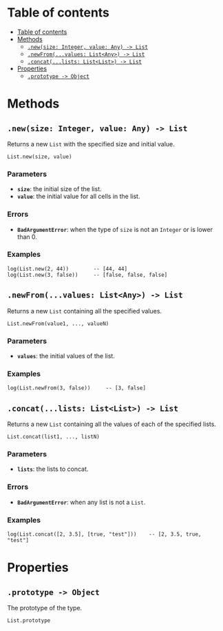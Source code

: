
# Table of contents

- [Table of contents](#table-of-contents)
- [Methods](#methods)
  - [`.new(size: Integer, value: Any) -> List`](#newsize-integer-value-any---list)
  - [`.newFrom(...values: List<Any>) -> List`](#newfromvalues-listany---list)
  - [`.concat(...lists: List<List>) -> List`](#concatlists-listlist---list)
- [Properties](#properties)
  - [`.prototype -> Object`](#prototype---object)

# Methods

## `.new(size: Integer, value: Any) -> List`

Returns a new `List` with the specified size and initial value.

```lxm
List.new(size, value)
```

### Parameters

- **`size`**: the initial size of the list.
- **`value`**: the initial value for all cells in the list.

### Errors

- **`BadArgumentError`**: when the type of `size` is not an `Integer` or is lower than 0.

### Examples

```lxm
log(List.new(2, 44))        -- [44, 44]
log(List.new(3, false))     -- [false, false, false]
```

## `.newFrom(...values: List<Any>) -> List`

Returns a new `List` containing all the specified values.

```lxm
List.newFrom(value1, ..., valueN)
```

### Parameters

- **`values`**: the initial values of the list.

### Examples

```lxm
log(List.newFrom(3, false))     -- [3, false]
```

## `.concat(...lists: List<List>) -> List`

Returns a new `List` containing all the values of each of the specified lists.

```lxm
List.concat(list1, ..., listN)
```

### Parameters

- **`lists`**: the lists to concat.

### Errors

- **`BadArgumentError`**: when any list is not a `List`.

### Examples

```lxm
log(List.concat([2, 3.5], [true, "test"]))    -- [2, 3.5, true, "test"]
```

# Properties

## `.prototype -> Object`

The prototype of the type.

```lxm
List.prototype
```
